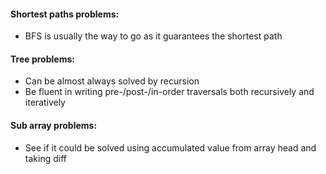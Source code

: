 #### Shortest paths problems:
* BFS is usually the way to go as it guarantees the shortest path

#### Tree problems:
* Can be almost always solved by recursion
* Be fluent in writing pre-/post-/in-order traversals both recursively and iteratively

#### Sub array problems:
* See if it could be solved using accumulated value from array head and taking diff
